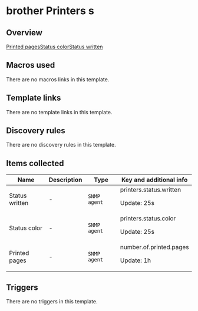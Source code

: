 # brother Printers s

## Overview

[Printed pages](http://192.168.0.12/zabbix/items.php?form=update&hostid=10436&itemid=37189)[Status color](http://192.168.0.12/zabbix/items.php?form=update&hostid=10436&itemid=37157)[Status written](http://192.168.0.12/zabbix/items.php?form=update&hostid=10436&itemid=37158)



## Macros used

There are no macros links in this template.

## Template links

There are no template links in this template.

## Discovery rules

There are no discovery rules in this template.

## Items collected

|Name|Description|Type|Key and additional info|
|----|-----------|----|----|
|Status written|<p>-</p>|`SNMP agent`|printers.status.written<p>Update: 25s</p>|
|Status color|<p>-</p>|`SNMP agent`|printers.status.color<p>Update: 25s</p>|
|Printed pages|<p>-</p>|`SNMP agent`|number.of.printed.pages<p>Update: 1h</p>|


## Triggers

There are no triggers in this template.

